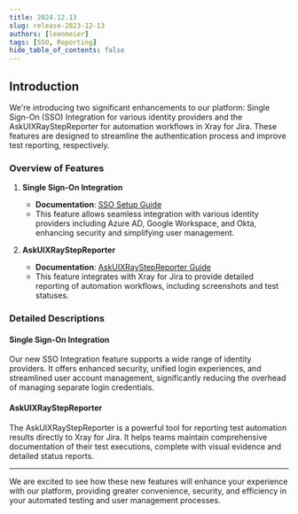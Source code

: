 ```yaml
---
title: 2024.12.13
slug: release-2023-12-13
authors: [leonmeier]
tags: [SSO, Reporting]
hide_table_of_contents: false
---
```


## Introduction

We're introducing two significant enhancements to our platform: Single Sign-On (SSO) Integration for various identity providers and the AskUIXRayStepReporter for automation workflows in Xray for Jira. These features are designed to streamline the authentication process and improve test reporting, respectively.

### Overview of Features

1. **Single Sign-On Integration**
   - **Documentation**: [SSO Setup Guide](https://docs.askui.com/docs/general/Integrations/single-sign-on-sso)
   - This feature allows seamless integration with various identity providers including Azure AD, Google Workspace, and Okta, enhancing security and simplifying user management.

2. **AskUIXRayStepReporter**
   - **Documentation**: [AskUIXRayStepReporter Guide](https://docs.askui.com/docs/general/Integrations/reporting#askuixraystepreporter)
   - This feature integrates with Xray for Jira to provide detailed reporting of automation workflows, including screenshots and test statuses.

### Detailed Descriptions

#### Single Sign-On Integration

Our new SSO Integration feature supports a wide range of identity providers. It offers enhanced security, unified login experiences, and streamlined user account management, significantly reducing the overhead of managing separate login credentials.

#### AskUIXRayStepReporter

The AskUIXRayStepReporter is a powerful tool for reporting test automation results directly to Xray for Jira. It helps teams maintain comprehensive documentation of their test executions, complete with visual evidence and detailed status reports.

---

We are excited to see how these new features will enhance your experience with our platform, providing greater convenience, security, and efficiency in your automated testing and user management processes.